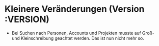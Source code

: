 # Kleinere Veränderungen (Version :VERSION)

- Bei Suchen nach Personen, Accounts und Projekten musste auf Groß- und Kleinschreibung geachtet werden. Das ist nun nicht mehr so.
